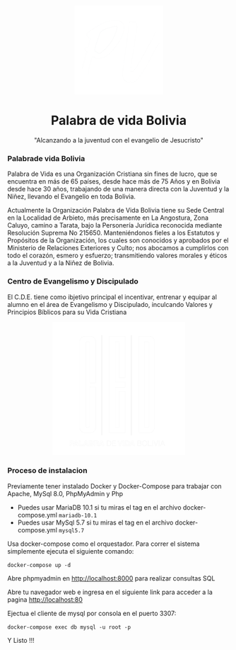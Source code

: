 <p align="center"><img width="200" src="www/images/logos/pv_blanco.png" alt="Palabrade vida Bolivia"></p>
<h1 align="center">Palabra de vida Bolivia</h1>
<p align="center">"Alcanzando a la juventud con el evangelio de Jesucristo"</p>

### Palabrade vida Bolivia
Palabra de Vida es una Organización Cristiana sin fines de lucro, que se encuentra en más de 65 países, desde hace más de 75 Años y en Bolivia desde hace 30 años, trabajando de una manera directa con la Juventud y la Niñez, llevando el Evangelio en toda Bolivia.

Actualmente la Organización Palabra de Vida Bolivia tiene su Sede Central en la Localidad de Arbieto, más precisamente en La Angostura, Zona Caluyo, camino a Tarata, bajo la Personería Jurídica reconocida mediante Resolución Suprema No 215650. Manteniéndonos fieles a los Estatutos y Propósitos de la Organización, los cuales son conocidos y aprobados por el Ministerio de Relaciones Exteriores y Culto; nos abocamos a cumplirlos con todo el corazón, esmero y esfuerzo; transmitiendo valores morales y éticos a la Juventud y a la Niñez de Bolivia.

### Centro de Evangelismo y Discipulado
El C.D.E. tiene como ibjetivo principal el incentivar, entrenar y equipar al alumno en el área de Evangelismo y Discipulado, inculcando Valores y Principios Bíblicos para su Vida Cristiana 
<p align="center"><img width="300" src="www/images/logos/ced.png" alt="Centro de Evangelismo y Discipulado"></p>

### Proceso de instalacion

Previamente tener instalado Docker y Docker-Compose para trabajar con Apache, MySql 8.0, PhpMyAdmin y Php

- Puedes usar MariaDB 10.1 si tu miras el tag en el archivo docker-compose.yml `mariadb-10.1`
- Puedes usar MySql 5.7 si tu miras el tag en el archivo docker-compose.yml `mysql5.7`

Usa docker-compose como el orquestador. Para correr el sistema simplemente ejecuta el siguiente comando:

```
docker-compose up -d
```

Abre phpmyadmin en [http://localhost:8000](http://localhost:8000) para realizar consultas SQL

Abre tu navegador web e ingresa en el siguiente link para acceder a la pagina [http://localhost:80](http://localhost:80)

Ejectua el cliente de mysql por consola en el puerto 3307:

```
docker-compose exec db mysql -u root -p
```

Y Listo !!!